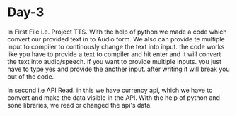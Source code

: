 # Day-3
In First File i.e. Project TTS.
With the help of python we made a code which convert our provided text in to Audio form.
We also can provide te multiple input to compiler to continously change the text into input.
the code works like ypu have to provide a text to compiler and hit enter and it will convert the text into audio/speech.
if you want to provide multiple inputs.
you just have to type yes and provide the another input.
after writing it will break you out of the code.


In second i.e API Read.
in this we have currency api, which we have to convert and make the data visible in the API.
With the help of python and sone libraries, we read or changed the api's data.
